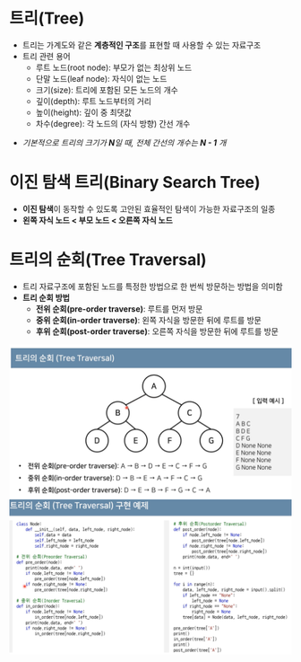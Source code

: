 # 트리(Tree)
* 트리는 가계도와 같은 **계층적인 구조**를 표현할 때 사용할 수 있는 자료구조
* 트리 관련 용어
  * 루트 노드(root node): 부모가 없는 최상위 노드
  * 단말 노드(leaf node): 자식이 없는 노드
  * 크기(size): 트리에 포함된 모든 노드의 개수
  * 깊이(depth): 루트 노드부터의 거리
  * 높이(height): 깊이 중 최댓값
  * 차수(degree): 각 노드의 (자식 방향) 간선 개수

- *기본적으로 트리의 크기가 **N**일 때, 전체 간선의 개수는 **N - 1** 개*

# 이진 탐색 트리(Binary Search Tree)
* **이진 탐색**이 동작할 수 있도록 고안된 효율적인 탐색이 가능한 자료구조의 일종
* **왼쪽 자식 노드 < 부모 노드 < 오른쪽 자식 노드**

# 트리의 순회(Tree Traversal)
* 트리 자료구조에 포함된 노드를 특정한 방법으로 한 번씩 방문하는 방법을 의미함
* **트리 순회 방법**
  * **전위 순회(pre-order traverse)**: 루트를 먼저 방문
  * **중위 순회(in-order traverse)**: 왼쪽 자식을 방문한 뒤에 루트를 방문
  * **후위 순회(post-order traverse)**: 오른쪽 자식을 방문한 뒤에 루트를 방문

![tree_traversal](../../image/tree_traversal.png)
![tree_traversal_python](../../image/tree_traversal_python.png)